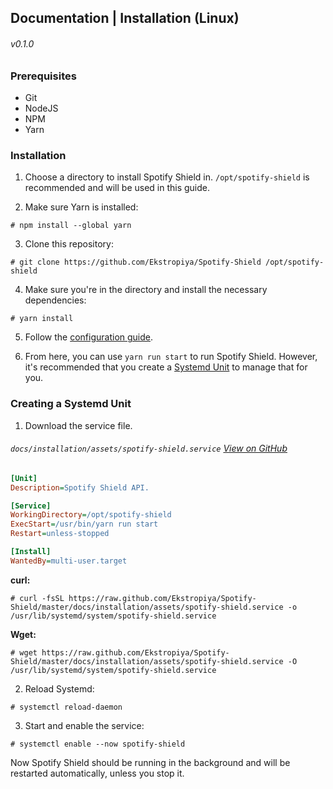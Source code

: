 ## Documentation | Installation (Linux)

###### v0.1.0

### Prerequisites

- Git
- NodeJS
- NPM
- Yarn

### Installation

1. Choose a directory to install Spotify Shield in. ``/opt/spotify-shield`` is recommended and will be used in this guide.

2. Make sure Yarn is installed:

```
# npm install --global yarn
```

3. Clone this repository:

```
# git clone https://github.com/Ekstropiya/Spotify-Shield /opt/spotify-shield
```

4. Make sure you're in the directory and install the necessary dependencies:

```
# yarn install
```

5. Follow the [configuration guide](../configuration/README.md).

6. From here, you can use ``yarn run start`` to run Spotify Shield. However, it's recommended that you create a [Systemd Unit](#creating-a-systemd-unit) to manage that for you.

### Creating a Systemd Unit

1. Download the service file.

###### ``docs/installation/assets/spotify-shield.service`` [View on GitHub](https://github.com/Ekstropiya/Spotify-Shield/blob/master/docs/installation/assets/spotify-shield.service)
```ini
[Unit]
Description=Spotify Shield API.

[Service]
WorkingDirectory=/opt/spotify-shield
ExecStart=/usr/bin/yarn run start
Restart=unless-stopped

[Install]
WantedBy=multi-user.target
```

**curl:**

```
# curl -fsSL https://raw.github.com/Ekstropiya/Spotify-Shield/master/docs/installation/assets/spotify-shield.service -o /usr/lib/systemd/system/spotify-shield.service
```

**Wget:**

```
# wget https://raw.github.com/Ekstropiya/Spotify-Shield/master/docs/installation/assets/spotify-shield.service -O /usr/lib/systemd/system/spotify-shield.service
```

2. Reload Systemd:

```
# systemctl reload-daemon
```

3. Start and enable the service:

```
# systemctl enable --now spotify-shield
```

Now Spotify Shield should be running in the background and will be restarted automatically, unless you stop it.